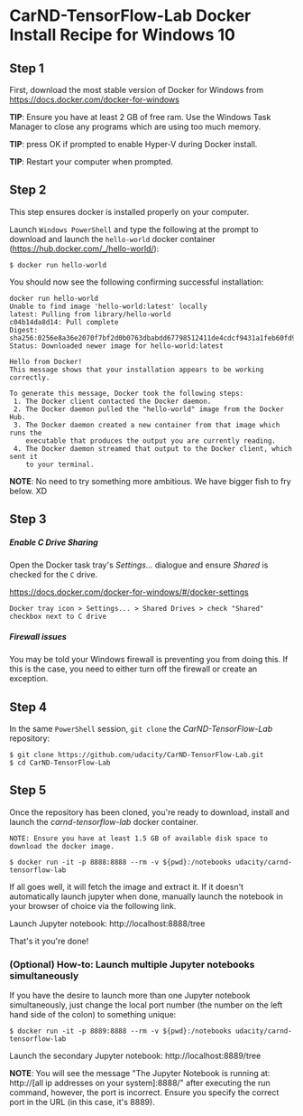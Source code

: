 # CarND-TensorFlow-Lab Docker Install Recipe for Windows 10

## Step 1

First, download the most stable version of Docker for Windows from https://docs.docker.com/docker-for-windows

**TIP**: Ensure you have at least 2 GB of free ram. Use the Windows Task Manager to close any programs which are using too much memory.

**TIP**: press OK if prompted to enable Hyper-V during Docker install.

**TIP**: Restart your computer when prompted.


## Step 2

This step ensures docker is installed properly on your computer.

Launch `Windows PowerShell` and type the following at the prompt to download and launch the `hello-world` docker container (https://hub.docker.com/_/hello-world/):

```
$ docker run hello-world
```

You should now see the following confirming successful installation: 

```
docker run hello-world
Unable to find image 'hello-world:latest' locally
latest: Pulling from library/hello-world
c04b14da8d14: Pull complete
Digest: sha256:0256e8a36e2070f7bf2d0b0763dbabdd67798512411de4cdcf9431a1feb60fd9
Status: Downloaded newer image for hello-world:latest

Hello from Docker!
This message shows that your installation appears to be working correctly.

To generate this message, Docker took the following steps:
 1. The Docker client contacted the Docker daemon.
 2. The Docker daemon pulled the "hello-world" image from the Docker Hub.
 3. The Docker daemon created a new container from that image which runs the
    executable that produces the output you are currently reading.
 4. The Docker daemon streamed that output to the Docker client, which sent it
    to your terminal.
```

**NOTE**: No need to try something more ambitious. We have bigger fish to fry below. XD


## Step 3
##### Enable C Drive Sharing

 Open the Docker task tray's *Settings...* dialogue and ensure _Shared_ is checked for the `C` drive.
 
 https://docs.docker.com/docker-for-windows/#/docker-settings
 
```Docker tray icon > Settings... > Shared Drives > check "Shared" checkbox next to C drive```
 
##### Firewall issues

You may be told your Windows firewall is preventing you from doing this.
If this is the case, you need to either turn off the firewall or create an exception.


## Step 4
 
In the same `PowerShell` session, `git clone` the _CarND-TensorFlow-Lab_ repository:

```
$ git clone https://github.com/udacity/CarND-TensorFlow-Lab.git
$ cd CarND-TensorFlow-Lab
```

## Step 5

Once the repository has been cloned, you're ready to download, install and launch the _carnd-tensorflow-lab_ docker container.

`NOTE: Ensure you have at least 1.5 GB of available disk space to download the docker image.`

```
$ docker run -it -p 8888:8888 --rm -v ${pwd}:/notebooks udacity/carnd-tensorflow-lab
```

If all goes well, it will fetch the image and extract it.  If it doesn't automatically launch jupyter when done, manually launch the notebook in your browser of choice via the following link.

Launch Jupyter notebook: http://localhost:8888/tree

That's it you're done!


### (Optional) How-to: Launch multiple Jupyter notebooks simultaneously

If you have the desire to launch more than one Jupyter notebook simultaneously, just change the local port number (the number on the left hand side of the colon) to something unique:

```
$ docker run -it -p 8889:8888 --rm -v ${pwd}:/notebooks udacity/carnd-tensorflow-lab
```

Launch the secondary Jupyter notebook: http://localhost:8889/tree

**NOTE**: You will see the message "The Jupyter Notebook is running at: http://[all ip addresses on your system]:8888/" after executing the run command, however, the port is incorrect. Ensure you specify the correct port in the URL (in this case, it's 8889).
